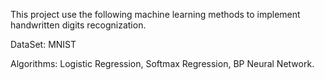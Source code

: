 This project use the following machine learning methods to implement handwritten digits recognization.

DataSet: MNIST

Algorithms: Logistic Regression, Softmax Regression, BP Neural Network.
